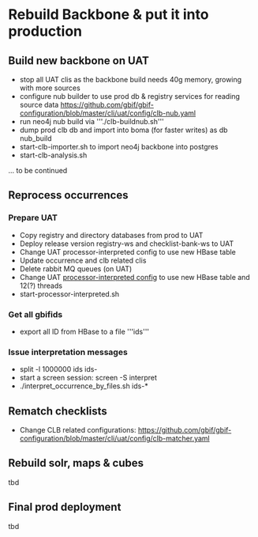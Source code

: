 # Rebuild Backbone & put it into production

## Build new backbone on UAT
 - stop all UAT clis as the backbone build needs 40g memory, growing with more sources
 - configure nub builder to use prod db & registry services for reading source data https://github.com/gbif/gbif-configuration/blob/master/cli/uat/config/clb-nub.yaml
 - run neo4j nub build via '''./clb-buildnub.sh'''
 - dump prod clb db and import into boma (for faster writes) as db nub_build
 - start-clb-importer.sh to import neo4j backbone into postgres
 - start-clb-analysis.sh

... to be continued

## Reprocess occurrences

### Prepare UAT
 - Copy registry and directory databases from prod to UAT
 - Deploy release version registry-ws and checklist-bank-ws to UAT
 - Change UAT processor-interpreted config to use new HBase table
 - Update occurrence and clb related clis
 - Delete rabbit MQ queues (on UAT)
 - Change UAT [processor-interpreted config](https://github.com/gbif/gbif-configuration/blob/master/cli/uat/config/processor-interpreted.yaml) to use new HBase table and 12(?) threads
 - start-processor-interpreted.sh

### Get all gbifids
 - export all ID from HBase to a file '''ids'''

### Issue interpretation messages
 - split -l 1000000 ids ids-
 - start a screen session: screen -S interpret
 - ./interpret_occurrence_by_files.sh ids-*
 
## Rematch checklists
 - Change CLB related configurations:
https://github.com/gbif/gbif-configuration/blob/master/cli/uat/config/clb-matcher.yaml

## Rebuild solr, maps & cubes
tbd

## Final prod deployment
tbd


